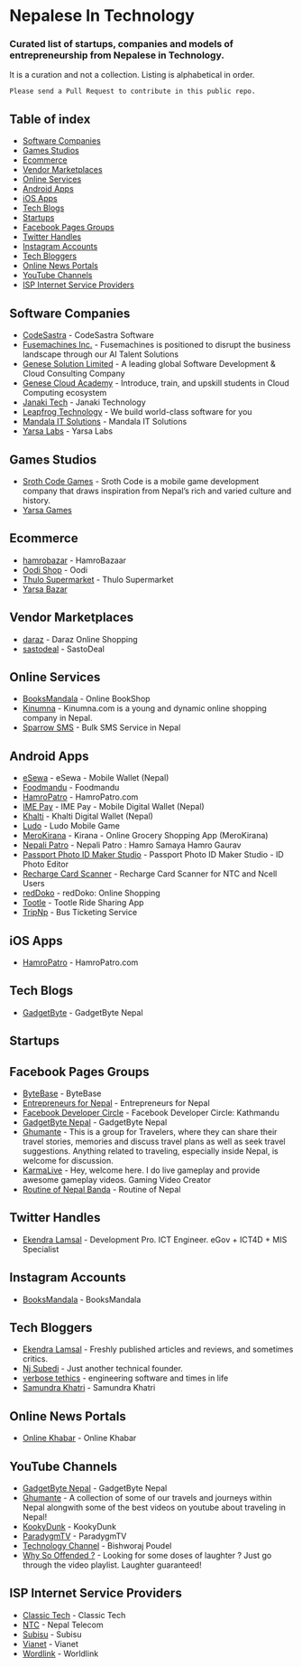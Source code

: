 # Nepalese In Technology
### Curated list of startups, companies and models of entrepreneurship from Nepalese in Technology.
It is a curation and not a collection. Listing is alphabetical in order.

`Please send a Pull Request to contribute in this public repo.`

## Table of index
- [Software Companies](#software-companies)
- [Games Studios](#games-studios)
- [Ecommerce](#ecommerce)
- [Vendor Marketplaces](#vendor-marketplaces)
- [Online Services](#online-services)
- [Android Apps](#android-apps)
- [iOS Apps](#ios-apps)
- [Tech Blogs](#tech-blogs)
- [Startups](#startups)
- [Facebook Pages Groups](#facebook-pages-groups)
- [Twitter Handles](#twitter-handles)
- [Instagram Accounts](#instagram-accounts)
- [Tech Bloggers](#tech-bloggers)
- [Online News Portals](#online-news-portals)
- [YouTube Channels](#youtube-channels)
- [ISP Internet Service Providers](#isp-internet-service-providers)



## Software Companies
- [CodeSastra](https://codesastra.com/) - CodeSastra Software
- [Fusemachines Inc.](https://www.fusemachines.com/) - Fusemachines is positioned to disrupt the business landscape through our AI Talent Solutions
- [Genese Solution Limited](https://www.genesesolution.com/) - A leading global Software Development & Cloud Consulting Company
- [Genese Cloud Academy](https://www.genesecloud.academy/) - Introduce, train, and upskill students in Cloud Computing ecosystem
- [Janaki Tech](http://janakitech.com/) - Janaki Technology
- [Leapfrog Technology](https://www.lftechnology.com/) - We build world-class software for you
- [Mandala IT Solutions](https://mandalaitsolutions.com/) - Mandala IT Solutions
- [Yarsa Labs](https://yarsa.io/) - Yarsa Labs


## Games Studios
- [Sroth Code Games](https://www.facebook.com/srothcodegames/) - Sroth Code is a mobile game development company that draws inspiration from Nepal’s rich and varied culture and history.
- [Yarsa Games](https://yarsagames.com/)


## Ecommerce
- [hamrobazar](https://hamrobazar.com/) - HamroBazaar
- [Oodi Shop](https://oodi.shop) - Oodi
- [Thulo Supermarket](https://thulo.com/) - Thulo Supermarket
- [Yarsa Bazar](https://yarsabazar.com)


## Vendor Marketplaces
- [daraz](https://daraz.com.np/) - Daraz Online Shopping
- [sastodeal](https://sastodeal.com/) - SastoDeal


## Online Services 
- [BooksMandala](https://www.booksmandala.com/) - Online BookShop
- [Kinumna](https://www.kinumna.com/) - Kinumna.com is a young and dynamic online shopping company in Nepal.
- [Sparrow SMS](https://sparrowsms.com/) - Bulk SMS Service in Nepal


## Android Apps
- [eSewa](https://play.google.com/store/apps/details?id=com.f1soft.esewa) - eSewa - Mobile Wallet (Nepal)
- [Foodmandu](https://play.google.com/store/apps/details?id=com.app.foodmandu) - Foodmandu
- [HamroPatro](https://play.google.com/store/apps/details?id=com.hamropatro) - HamroPatro.com
- [IME Pay](https://play.google.com/store/apps/details?id=com.swifttechnology.imepay) - IME Pay - Mobile Digital Wallet (Nepal)
- [Khalti](https://play.google.com/store/apps/details?id=com.khalti) - Khalti Digital Wallet (Nepal)
- [Ludo](https://play.google.com/store/apps/details?id=io.yarsa.games.ludo) - Ludo Mobile Game
- [MeroKirana](https://play.google.com/store/apps/details?id=com.merokirana) - Kirana - Online Grocery Shopping App (MeroKirana)
- [Nepali Patro](https://play.google.com/store/apps/details?id=np.com.nepalipatro) - Nepali Patro : Hamro Samaya Hamro Gaurav
- [Passport Photo ID Maker Studio](https://play.google.com/store/apps/details?id=io.yarsa.passportphotomaker) - Passport Photo ID Maker Studio - ID Photo Editor
- [Recharge Card Scanner](https://play.google.com/store/apps/details?id=np.com.rsubedi.ncellntcservices) - Recharge Card Scanner for NTC and Ncell Users
- [redDoko](https://play.google.com/store/apps/details?id=com.reddoko.buyers) - redDoko: Online Shopping
- [Tootle](https://play.google.com/store/apps/details?id=com.three60.cabioclient) - Tootle Ride Sharing App
- [TripNp](https://play.google.com/store/apps/details?id=com.tripnptechnologies.tripnp) - Bus Ticketing Service


## iOS Apps
- [HamroPatro](https://apps.apple.com/np/app/hamro-patro-nepali-calendar/id401074157) - HamroPatro.com


## Tech Blogs
- [GadgetByte](https://www.gadgetbytenepal.com/) - GadgetByte Nepal


## Startups


## Facebook Pages Groups
- [ByteBase](https://www.facebook.com/bytebase/) - ByteBase
- [Entrepreneurs for Nepal](https://www.facebook.com/groups/e4nepal/) - Entrepreneurs for Nepal
- [Facebook Developer Circle](https://www.facebook.com/groups/DevCKathmandu/) - Facebook Developer Circle: Kathmandu
- [GadgetByte Nepal](https://www.facebook.com/gadgetbytenepal/) - GadgetByte Nepal
- [Ghumante](https://www.facebook.com/groups/ghumante/) - This is a group for Travelers, where they can share their travel stories, memories and discuss travel plans as well as seek travel suggestions. Anything related to traveling, especially inside Nepal, is welcome for discussion.
- [KarmaLive](https://www.facebook.com/KarmaGoLive/) - Hey, welcome here. I do live gameplay and provide awesome gameplay videos. Gaming Video Creator
- [Routine of Nepal Banda](https://facebook.com/officialroutineofnepalbanda/) - Routine of Nepal


## Twitter Handles
- [Ekendra Lamsal](https://twitter.com/Ekendra) - Development Pro. ICT Engineer. eGov + ICT4D + MIS Specialist

## Instagram Accounts

- [BooksMandala](https://www.instagram.com/booksmandala/) - BooksMandala

## Tech Bloggers
- [Ekendra Lamsal](https://ekendraonline.com/) - Freshly published articles and reviews, and sometimes critics.
- [Nj Subedi](https://njs.com.np/blog/) - Just another technical founder.
- [verbose tethics](https://blog.sparsh.dev/) - engineering software and times in life
- [Samundra Khatri](https://www.samundrakc.com.np/blog/) - Samundra Khatri


## Online News Portals
- [Online Khabar](https://www.onlinekhabar.com/) - Online Khabar


## YouTube Channels
- [GadgetByte Nepal](https://www.youtube.com/user/gadgetbytenepal) - GadgetByte Nepal
- [Ghumante](https://www.youtube.com/channel/UCXAEisvouf1Tp5fuoKJUrgw) - A collection of some of our travels and journeys within Nepal alongwith some of the best videos on youtube about traveling in Nepal!
- [KookyDunk](https://www.youtube.com/channel/UC60KZ2O1ee79_Xc6uc37CzA) - KookyDunk
- [ParadygmTV](https://www.youtube.com/c/ParadygmTV) - ParadygmTV
- [Technology Channel](https://www.youtube.com/channel/UCrIqYP0lBVMxbX9mbRs6Avw) - Bishworaj Poudel
- [Why So Offended ?](https://www.youtube.com/channel/UC2CAM55AnDflrpC20uH700A) - Looking for some doses of laughter ? Just go through the video playlist. Laughter guaranteed!


## ISP Internet Service Providers
- [Classic Tech](https://www.classic.com.np/) - Classic Tech
- [NTC](https://www.ntc.net.np/) - Nepal Telecom
- [Subisu](https://subisu.net.np/) - Subisu
- [Vianet](https://www.vianet.com.np/) - Vianet
- [Wordlink](https://worldlink.com.np/) - Worldlink
